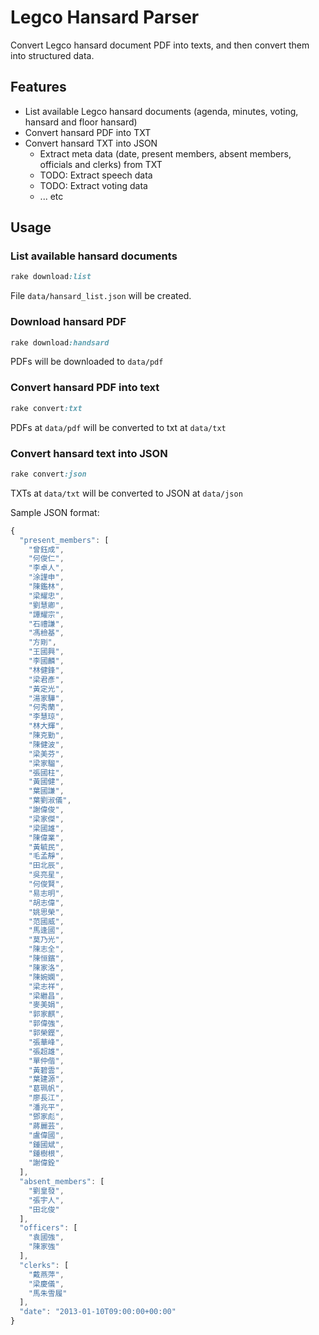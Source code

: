 # Legco Hansard Parser

Convert Legco hansard document PDF into texts, and then convert them into structured data.

## Features

- List available Legco hansard documents (agenda, minutes, voting, hansard and floor hansard)
- Convert hansard PDF into TXT
- Convert hansard TXT into JSON
  - Extract meta data (date, present members, absent members, officials and clerks) from TXT
  - TODO: Extract speech data
  - TODO: Extract voting data
  - ... etc

## Usage

### List available hansard documents

```ruby
rake download:list
```

File ``data/hansard_list.json`` will be created.

### Download hansard PDF

```ruby
rake download:handsard
```

PDFs will be downloaded to ``data/pdf``

### Convert hansard PDF into text

```ruby
rake convert:txt
```

PDFs at ``data/pdf`` will be converted to txt at ``data/txt``

### Convert hansard text into JSON

```ruby
rake convert:json
```

TXTs at ``data/txt`` will be converted to JSON at ``data/json``

Sample JSON format:

```javascript
{
  "present_members": [
    "曾鈺成",
    "何俊仁",
    "李卓人",
    "涂謹申",
    "陳鑑林",
    "梁耀忠",
    "劉慧卿",
    "譚耀宗",
    "石禮謙",
    "馮檢基",
    "方剛",
    "王國興",
    "李國麟",
    "林健鋒",
    "梁君彥",
    "黃定光",
    "湯家驊",
    "何秀蘭",
    "李慧琼",
    "林大輝",
    "陳克勤",
    "陳健波",
    "梁美芬",
    "梁家騮",
    "張國柱",
    "黃國健",
    "葉國謙",
    "葉劉淑儀",
    "謝偉俊",
    "梁家傑",
    "梁國雄",
    "陳偉業",
    "黃毓民",
    "毛孟靜",
    "田北辰",
    "吳亮星",
    "何俊賢",
    "易志明",
    "胡志偉",
    "姚思榮",
    "范國威",
    "馬逢國",
    "莫乃光",
    "陳志全",
    "陳恒鑌",
    "陳家洛",
    "陳婉嫻",
    "梁志祥",
    "梁繼昌",
    "麥美娟",
    "郭家麒",
    "郭偉強",
    "郭榮鏗",
    "張華峰",
    "張超雄",
    "單仲偕",
    "黃碧雲",
    "葉建源",
    "葛珮帆",
    "廖長江",
    "潘兆平",
    "鄧家彪",
    "蔣麗芸",
    "盧偉國",
    "鍾國斌",
    "鍾樹根",
    "謝偉銓"
  ],
  "absent_members": [
    "劉皇發",
    "張宇人",
    "田北俊"
  ],
  "officers": [
    "袁國強",
    "陳家強"
  ],
  "clerks": [
    "戴燕萍",
    "梁慶儀",
    "馬朱雪履"
  ],
  "date": "2013-01-10T09:00:00+00:00"
}
```